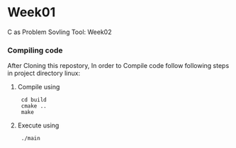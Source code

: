 # Week01
C as Problem Sovling Tool: Week02

### Compiling code

  After Cloning this repostory, In order to Compile code follow following steps in project directory linux:

1. Compile using

        cd build
        cmake ..
        make

1. Execute using

        ./main

